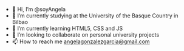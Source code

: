 - 👋 Hi, I’m @soyAngela
- 👀 I’m currently studying at the University of the Basque Country in Bilbao
- 🌱 I’m currently learning HTML5, CSS and JS
- 💞️ I’m looking to collaborate on personal university projects
- 📫 How to reach me angelagonzalezgarcia@gmail.com

<!---
soyAngela/soyAngela is a ✨ special ✨ repository because its `README.md` (this file) appears on your GitHub profile.
You can click the Preview link to take a look at your changes.
--->
